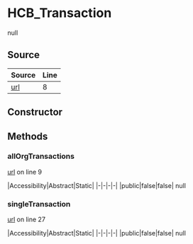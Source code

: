 # HCB_Transaction

null
## Source
|Source|Line|
|-|-|
|[url](https://github.com/devramsean0/hcb.js/blob/10afd78/src/api_endpoints/transaction.ts#L8)|8|
## Constructor
## Methods
### allOrgTransactions
[url](https://github.com/devramsean0/hcb.js/blob/10afd78/src/api_endpoints/transaction.ts#L9) on line 9  

|Accessibility|Abstract|Static|
|-|-|-|-|
|public|false|false|
null

### singleTransaction
[url](https://github.com/devramsean0/hcb.js/blob/10afd78/src/api_endpoints/transaction.ts#L27) on line 27  

|Accessibility|Abstract|Static|
|-|-|-|-|
|public|false|false|
null
